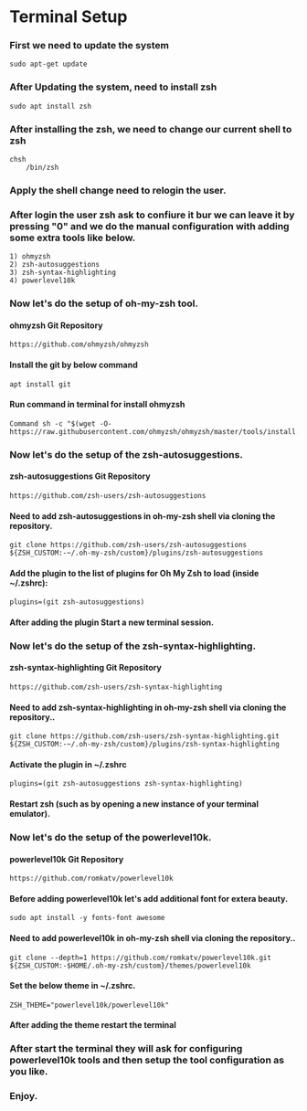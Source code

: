 # Terminal Setup 

### First we need to update the system 
    sudo apt-get update

### After Updating the system, need to install zsh 
    sudo apt install zsh

### After installing the zsh, we need to change our current shell to zsh 
    chsh
        /bin/zsh

### Apply the shell change need to relogin the user.

### After login the user zsh ask to confiure it bur we can leave it by pressing "0" and we do the manual configuration with adding some extra tools like below.
    1) ohmyzsh
    2) zsh-autosuggestions
    3) zsh-syntax-highlighting
    4) powerlevel10k

### Now let's do the setup of oh-my-zsh tool.

#### ohmyzsh Git Repository 
    https://github.com/ohmyzsh/ohmyzsh

#### Install the git by below command
    apt install git

#### Run command in terminal for install ohmyzsh
    Command sh -c "$(wget -O- https://raw.githubusercontent.com/ohmyzsh/ohmyzsh/master/tools/install.sh)"

### Now let's do the setup of the zsh-autosuggestions.
#### zsh-autosuggestions Git Repository
    https://github.com/zsh-users/zsh-autosuggestions

#### Need to add zsh-autosuggestions in oh-my-zsh shell via cloning the repository.
    git clone https://github.com/zsh-users/zsh-autosuggestions ${ZSH_CUSTOM:-~/.oh-my-zsh/custom}/plugins/zsh-autosuggestions
    
#### Add the plugin to the list of plugins for Oh My Zsh to load (inside ~/.zshrc):
    plugins=(git zsh-autosuggestions)

#### After adding the plugin Start a new terminal session.

### Now let's do the setup of the zsh-syntax-highlighting.
#### zsh-syntax-highlighting Git Repository
    https://github.com/zsh-users/zsh-syntax-highlighting

#### Need to add zsh-syntax-highlighting in oh-my-zsh shell via cloning the repository..
    git clone https://github.com/zsh-users/zsh-syntax-highlighting.git ${ZSH_CUSTOM:-~/.oh-my-zsh/custom}/plugins/zsh-syntax-highlighting
    
#### Activate the plugin in ~/.zshrc
    plugins=(git zsh-autosuggestions zsh-syntax-highlighting)

#### Restart zsh (such as by opening a new instance of your terminal emulator).

### Now let's do the setup of the powerlevel10k.
#### powerlevel10k Git Repository
    https://github.com/romkatv/powerlevel10k

#### Before adding powerlevel10k let's add additional font for extera beauty.
    sudo apt install -y fonts-font awesome

#### Need to add powerlevel10k in oh-my-zsh shell via cloning the repository..
    git clone --depth=1 https://github.com/romkatv/powerlevel10k.git ${ZSH_CUSTOM:-$HOME/.oh-my-zsh/custom}/themes/powerlevel10k

#### Set the below theme in ~/.zshrc.
    ZSH_THEME="powerlevel10k/powerlevel10k"

#### After adding the theme restart the terminal

### After start the terminal they will ask for configuring powerlevel10k tools and then setup the tool configuration as you like.

### Enjoy. 
